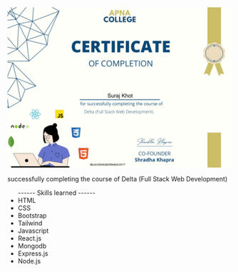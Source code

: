 <img src="./000Exercise/audio_video/suraj-khot.jpg">
<p>successfully completing the course of Delta (Full Stack Web Development)</p>
<ul>
 ------ Skills learned  ------
<li>HTML</li>
<li>CSS</li>
<li>Bootstrap</li>
<li>Tailwind</li>
<li>Javascript</li>
<li>React.js</li>
<li>Mongodb</li>
<li>Express.js</li>
<li>Node.js</li>
</ul>

